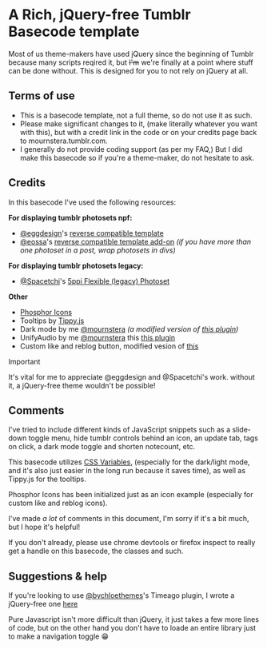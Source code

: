 # A Rich, jQuery-free Tumblr Basecode template

Most of us theme-makers have used jQuery since the beginning of Tumblr because many scripts reqired it, but ~~I'm~~ we're finally at a point where stuff can be done without. This is designed for you to not rely on jQuery at all.

## Terms of use

-   This is a basecode template, not a full theme, so do not use it as such.
-   Please make significant changes to it, (make literally whatever you want with this), but with a credit link in the code or on your credits page back to mournstera.tumblr.com.
-   I generally do not provide coding support (as per my FAQ,) But I did make this basecode so if you're a theme-maker, do not hesitate to ask.

## Credits

In this basecode I've used the following resources:

**For displaying tumblr photosets npf:**

-   [@eggdesign](https://egg.design)'s [reverse compatible template](https://github.com/cornetespoir/npf-theme-base/blob/main/reverse-compatible-template.html)
-   [@eossa](https://eossa.studio)'s [reverse compatible template add-on](https://codepen.io/juliasteiwer/pen/yLGvKjV) _(if you have more than one photoset in a post, wrap photosets in divs)_

**For displaying tumblr photosets legacy:**

-   [@Spacetchi](https://spacetchi.tumblr.com)'s [5ppi Flexible (legacy) Photoset](https://github.com/Spacetchi/tumblr-flexible-photoset/tree/master)

**Other**

-   [Phosphor Icons](https://phosphoricons.com)
-   Tooltips by [Tippy.js](https://atomiks.github.io/tippyjs)
-   Dark mode by me [@mournstera](https://mournstera.tumblr.com) _(a modified version of [this plugin](https://mournstera.tumblr.com/plugins/darkmode))_
-   UnifyAudio by me [@mournstera](https://mournstera.tumblr.com) this [this plugin](https://github.com/flipsewtf/UnifyAudio)
-   Custom like and reblog button, modified vesion of [this](https://stackoverflow.com/questions/21708662/customise-tumblrs-new-like-button-iframe-likebutton/21715659#21715659)

> [!IMPORTANT]
> It's vital for me to appreciate @eggdesign and @Spacetchi's work. without it, a jQuery-free theme wouldn't be possible!

## Comments

I've tried to include different kinds of JavaScript snippets such as a slide-down toggle menu, hide tumblr controls behind an icon, an update tab, tags on click, a dark mode toggle and shorten notecount, etc.

This basecode utilizes [CSS Variables](https://www.w3schools.com/css/css3_variables.asp), (especially for the dark/light mode, and it's also just easier in the long run because it saves time), as well as Tippy.js for the tooltips.

Phosphor Icons has been initialized just as an icon example (especially for custom like and reblog icons).

I've made _a lot_ of comments in this document, I'm sorry if it's a bit much, but I hope it's helpful!

If you don't already, please use chrome devtools or firefox inspect to really get a handle on this basecode, the classes and such.

## Suggestions & help

If you're looking to use [@bychloethemes](https://bychloethemes.tumblr.com/plugins/timeago)'s Timeago plugin, I wrote a jQuery-free one [here](https://github.com/flipsewtf/TimeAgo)

Pure Javascript isn't more difficult than jQuery, it just takes a few more lines of code, but on the other hand you don't have to loade an entire library just to make a navigation toggle 😁
